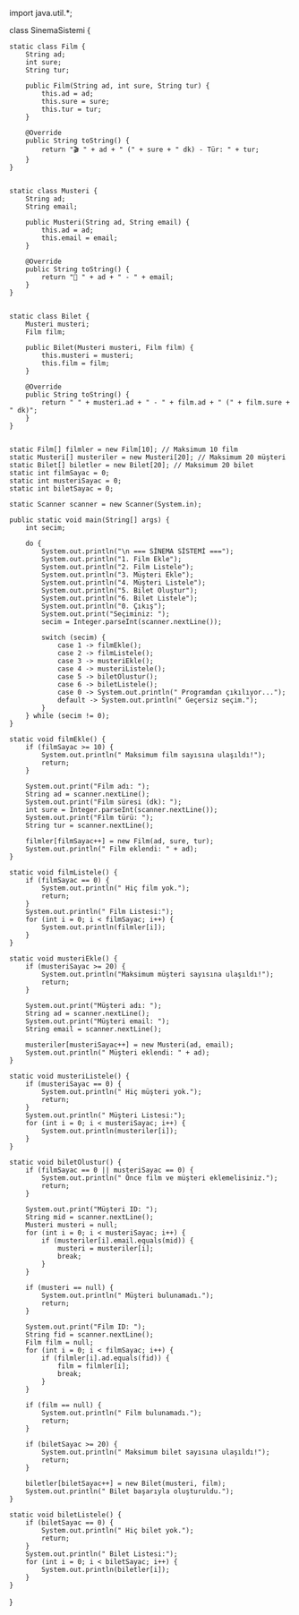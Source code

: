 import java.util.*;

class SinemaSistemi {


    static class Film {
        String ad;
        int sure;
        String tur;

        public Film(String ad, int sure, String tur) {
            this.ad = ad;
            this.sure = sure;
            this.tur = tur;
        }

        @Override
        public String toString() {
            return "🎬 " + ad + " (" + sure + " dk) - Tür: " + tur;
        }
    }


    static class Musteri {
        String ad;
        String email;

        public Musteri(String ad, String email) {
            this.ad = ad;
            this.email = email;
        }

        @Override
        public String toString() {
            return "👤 " + ad + " - " + email;
        }
    }


    static class Bilet {
        Musteri musteri;
        Film film;

        public Bilet(Musteri musteri, Film film) {
            this.musteri = musteri;
            this.film = film;
        }

        @Override
        public String toString() {
            return " " + musteri.ad + " - " + film.ad + " (" + film.sure + " dk)";
        }
    }


    static Film[] filmler = new Film[10]; // Maksimum 10 film
    static Musteri[] musteriler = new Musteri[20]; // Maksimum 20 müşteri
    static Bilet[] biletler = new Bilet[20]; // Maksimum 20 bilet
    static int filmSayac = 0;
    static int musteriSayac = 0;
    static int biletSayac = 0;

    static Scanner scanner = new Scanner(System.in);

    public static void main(String[] args) {
        int secim;

        do {
            System.out.println("\n === SİNEMA SİSTEMİ ===");
            System.out.println("1. Film Ekle");
            System.out.println("2. Film Listele");
            System.out.println("3. Müşteri Ekle");
            System.out.println("4. Müşteri Listele");
            System.out.println("5. Bilet Oluştur");
            System.out.println("6. Bilet Listele");
            System.out.println("0. Çıkış");
            System.out.print("Seçiminiz: ");
            secim = Integer.parseInt(scanner.nextLine());

            switch (secim) {
                case 1 -> filmEkle();
                case 2 -> filmListele();
                case 3 -> musteriEkle();
                case 4 -> musteriListele();
                case 5 -> biletOlustur();
                case 6 -> biletListele();
                case 0 -> System.out.println(" Programdan çıkılıyor...");
                default -> System.out.println(" Geçersiz seçim.");
            }
        } while (secim != 0);
    }

    static void filmEkle() {
        if (filmSayac >= 10) {
            System.out.println(" Maksimum film sayısına ulaşıldı!");
            return;
        }

        System.out.print("Film adı: ");
        String ad = scanner.nextLine();
        System.out.print("Film süresi (dk): ");
        int sure = Integer.parseInt(scanner.nextLine());
        System.out.print("Film türü: ");
        String tur = scanner.nextLine();

        filmler[filmSayac++] = new Film(ad, sure, tur);
        System.out.println(" Film eklendi: " + ad);
    }

    static void filmListele() {
        if (filmSayac == 0) {
            System.out.println(" Hiç film yok.");
            return;
        }
        System.out.println(" Film Listesi:");
        for (int i = 0; i < filmSayac; i++) {
            System.out.println(filmler[i]);
        }
    }

    static void musteriEkle() {
        if (musteriSayac >= 20) {
            System.out.println("Maksimum müşteri sayısına ulaşıldı!");
            return;
        }

        System.out.print("Müşteri adı: ");
        String ad = scanner.nextLine();
        System.out.print("Müşteri email: ");
        String email = scanner.nextLine();

        musteriler[musteriSayac++] = new Musteri(ad, email);
        System.out.println(" Müşteri eklendi: " + ad);
    }

    static void musteriListele() {
        if (musteriSayac == 0) {
            System.out.println(" Hiç müşteri yok.");
            return;
        }
        System.out.println(" Müşteri Listesi:");
        for (int i = 0; i < musteriSayac; i++) {
            System.out.println(musteriler[i]);
        }
    }

    static void biletOlustur() {
        if (filmSayac == 0 || musteriSayac == 0) {
            System.out.println(" Önce film ve müşteri eklemelisiniz.");
            return;
        }

        System.out.print("Müşteri ID: ");
        String mid = scanner.nextLine();
        Musteri musteri = null;
        for (int i = 0; i < musteriSayac; i++) {
            if (musteriler[i].email.equals(mid)) {
                musteri = musteriler[i];
                break;
            }
        }

        if (musteri == null) {
            System.out.println(" Müşteri bulunamadı.");
            return;
        }

        System.out.print("Film ID: ");
        String fid = scanner.nextLine();
        Film film = null;
        for (int i = 0; i < filmSayac; i++) {
            if (filmler[i].ad.equals(fid)) {
                film = filmler[i];
                break;
            }
        }

        if (film == null) {
            System.out.println(" Film bulunamadı.");
            return;
        }

        if (biletSayac >= 20) {
            System.out.println(" Maksimum bilet sayısına ulaşıldı!");
            return;
        }

        biletler[biletSayac++] = new Bilet(musteri, film);
        System.out.println(" Bilet başarıyla oluşturuldu.");
    }

    static void biletListele() {
        if (biletSayac == 0) {
            System.out.println(" Hiç bilet yok.");
            return;
        }
        System.out.println(" Bilet Listesi:");
        for (int i = 0; i < biletSayac; i++) {
            System.out.println(biletler[i]);
        }
    }
}

